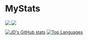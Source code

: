 # MyStats

<a href="https://github.com/anuraghazra/github-readme-stats">
  <img align="center" src="https://github-readme-stats.vercel.app/api?username=jaydeepthik&theme=blue-green" />
</a>
<a href="https://github.com/anuraghazra/github-readme-stats">
  <img align="center" src="https://github-readme-stats.vercel.app/api/top-langs/?username=jaydeepthik&layout=compact" />
</a>

[![JD's GitHub stats](https://github-readme-stats.vercel.app/api?username=jaydeepthik&theme=blue-green)](https://github.com/anuraghazra/github-readme-stats)
[![Top Languages](https://github-readme-stats.vercel.app/api/top-langs/?username=jaydeepthik&layout=compact)](https://github.com/anuraghazra/github-readme-stats)
